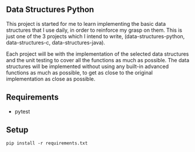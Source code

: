 ## Data Structures Python

This project is started for me to learn implementing the basic data structures that I use daily, in order to reinforce my grasp on them. This is just one of the 3 projects which I intend to write, (data-structures-python, data-structures-c, data-structures-java).

Each project will be with the implementation of the selected data structures and the unit testing to cover all the functions as much as possible. The data structures will be implemented without using any built-in advanced functions as much as possible, to get as close to the original implementation as close as possible.

## Requirements
- pytest

## Setup

```
pip install -r requirements.txt
```

